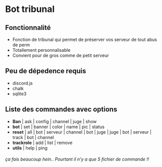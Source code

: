 ﻿# Bot tribunal

## Fonctionnalité
- Fonction de tribunal qui permet de préserver vos serveur de tout abus de perm
- Totallement personnalisable
- Convient pour de gros comme de petit serveur

## Peu de dépedence requis
- discord.js
- chalk
- sqlite3

## Liste des commandes avec options
- **__Ban__**
    | ask
    | config
        | channel
        | juge
        | show
- **__bot__**
    | set
        | banner
        | color
        | name
        | pic
        | status
- **__reset__**
    | all
        | bot
        | serveur
    | channel
        | bot
        | juge
    | juge
        | bot
        | serveur
    | track
        | bot
        | channel
- **__trackrole__**
    | add
    | list
    | remove
- **__utils__**
    | help
    | ping

###### ça fais beaucoup hein.. Pourtant il n'y a que 5 fichier de commande !!